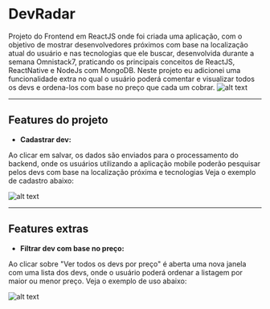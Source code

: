 # DevRadar

Projeto do Frontend em ReactJS onde foi criada uma aplicação, com o objetivo de mostrar desenvolvedores próximos com base na localização atual do usuário e nas tecnologias que ele buscar, desenvolvida durante a semana Omnistack7, praticando os principais conceitos de ReactJS, ReactNative e NodeJs com MongoDB. 
Neste projeto eu adicionei uma funcionalidade extra no qual o usuário poderá comentar e visualizar todos os devs e ordena-los com base no preço que cada um cobrar.
![alt text](https://thumbs2.imgbox.com/34/3e/Iz6GeGP4_t.png)

---
## Features do projeto
- **Cadastrar dev:**

Ao clicar em salvar, os dados são enviados para o processamento do backend, onde os usuários utilizando a aplicação mobile poderão pesquisar pelos devs com base na localização próxima e tecnologias Veja o exemplo de cadastro abaixo:

![alt text](https://s4.gifyu.com/images/cadastro.gif)

  ---
## Features extras

- **Filtrar dev com base no preço:**

Ao clicar sobre "Ver todos os devs por preço" é aberta uma nova janela com uma lista dos devs, onde o usuário poderá ordenar a listagem por maior ou menor preço. Veja o exemplo de uso abaixo:

![alt text](https://s4.gifyu.com/images/lsita-dev.gif)
